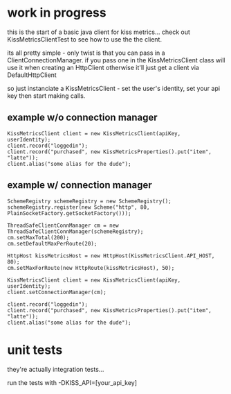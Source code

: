 # work in progress

this is the start of a basic java client for kiss metrics...
check out KissMetricsClientTest to see how to use the the client.

its all pretty simple - only twist is that you can pass in a ClientConnectionManager.
if you pass one in the KissMetricsClient class will use it when creating an HttpClient otherwise it'll just
get a client via DefaultHttpClient

so just instanciate a KissMetricsClient - set the user's identity, set your api key then start making calls.

## example w/o connection manager
    KissMetricsClient client = new KissMetricsClient(apiKey, userIdentity);
    client.record("loggedin");
    client.record("purchased", new KissMetricsProperties().put("item", "latte"));
    client.alias("some alias for the dude");

## example w/ connection manager
    SchemeRegistry schemeRegistry = new SchemeRegistry();
    schemeRegistry.register(new Scheme("http", 80, PlainSocketFactory.getSocketFactory()));

    ThreadSafeClientConnManager cm = new ThreadSafeClientConnManager(schemeRegistry);
    cm.setMaxTotal(200);
    cm.setDefaultMaxPerRoute(20);

    HttpHost kissMetricsHost = new HttpHost(KissMetricsClient.API_HOST, 80);
    cm.setMaxForRoute(new HttpRoute(kissMetricsHost), 50);

    KissMetricsClient client = new KissMetricsClient(apiKey, userIdentity);
    client.setConnectionManager(cm);

    client.record("loggedin");
    client.record("purchased", new KissMetricsProperties().put("item", "latte"));
    client.alias("some alias for the dude");

# unit tests

they're actually integration tests...

run the tests with -DKISS_API=[your_api_key]